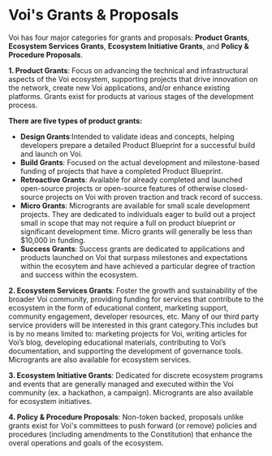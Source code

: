 # Voi's Grants & Proposals

Voi has four major categories for grants and proposals: **Product Grants**, **Ecosystem Services Grants**, **Ecosystem Initiative Grants**, and **Policy & Procedure Proposals**. 

**1. Product Grants**: Focus on advancing the technical and infrastructural aspects of the Voi ecosystem, supporting projects that drive innovation on the network, create new Voi applications, and/or enhance existing platforms. Grants exist for products at various stages of the development process.

**There are five types of product grants:**

   * **Design Grants**:Intended to validate ideas and concepts, helping developers prepare a detailed Product Blueprint for a successful build and launch on Voi.
   * **Build Grants**: Focused on the actual development and milestone-based funding of projects that have a completed Product Blueprint.
   * **Retroactive Grants**: Available for already completed and launched open-source projects or open-source features of otherwise closed-source projects on Voi with proven traction and track record of success.
   * **Micro Grants**: Microgrants are available for small scale development projects. They are dedicated to individuals eager to build out a project small in scope that may not require a full on product blueprint or significant development time. Micro grants will generally be less than $10,000 in funding. 
   * **Success Grants**: Success grants are dedicated to applications and products launched on Voi that surpass milestones and expectations within the ecosytem and have achieved a particular degree of traction and success within the ecosystem.
     
**2. Ecosystem Services Grants**: Foster the growth and sustainability of the broader Voi community, providing funding for services that contribute to the ecosystem in the form of educational content, marketing support, community engagement, developer resources, etc. Many of our third party service providers will be interested in this grant category.This includes but is by no means limited to: marketing projects for Voi, writing articles for Voi’s blog, developing educational materials, contributing to Voi’s documentation, and supporting the development of governance tools. Microgrants are also available for ecosystem services. 

**3. Ecosystem Initiative Grants**: Dedicated for discrete ecosystem programs and events that are generally managed and executed within the Voi community (ex. a hackathon, a campaign). Microgrants are also available for ecosystem initiatives. 
  
**4. Policy & Procedure Proposals**: Non-token backed, proposals unlike grants exist for Voi's committees to push forward (or remove) policies and procedures (including amendments to the Constitution) that enhance the overal operations and goals of the ecosystem.
   
